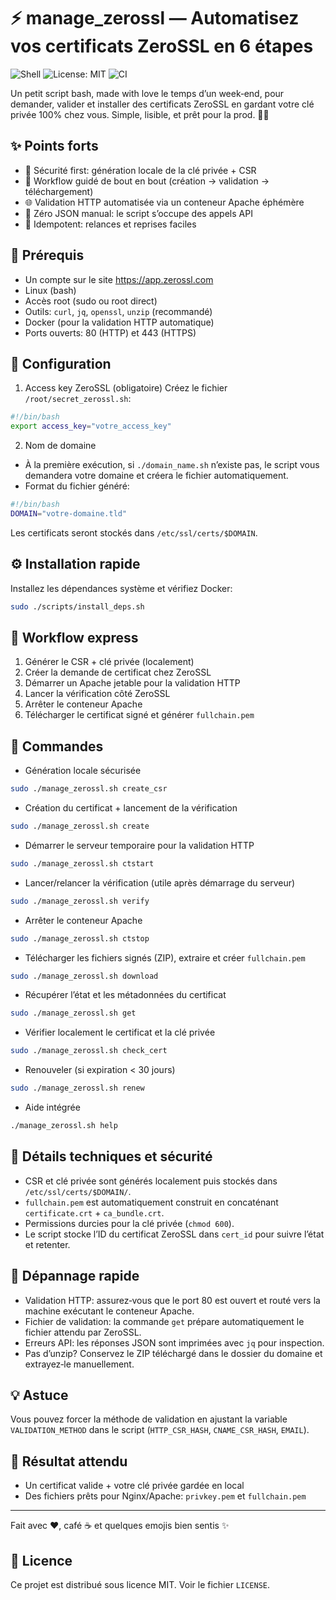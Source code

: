 # ⚡ manage_zerossl — Automatisez vos certificats ZeroSSL en 6 étapes

![Shell](https://img.shields.io/badge/shell-bash-4EAA25?logo=gnu-bash&logoColor=fff)
![License: MIT](https://img.shields.io/badge/License-MIT-yellow.svg)
![CI](https://img.shields.io/badge/status-weekend_project-ff69b4)

Un petit script bash, made with love le temps d’un week‑end, pour demander, valider et installer des certificats ZeroSSL en gardant votre clé privée 100% chez vous. Simple, lisible, et prêt pour la prod. 🔐🚀


## ✨ Points forts
- 🔏 Sécurité first: génération locale de la clé privée + CSR
- 🤖 Workflow guidé de bout en bout (création → validation → téléchargement)
- 🌐 Validation HTTP automatisée via un conteneur Apache éphémère
- 🧩 Zéro JSON manual: le script s’occupe des appels API
- 🧰 Idempotent: relances et reprises faciles


## 🚧 Prérequis
- Un compte sur le site https://app.zerossl.com
- Linux (bash)
- Accès root (sudo ou root direct)
- Outils: `curl`, `jq`, `openssl`, `unzip` (recommandé)
- Docker (pour la validation HTTP automatique)
- Ports ouverts: 80 (HTTP) et 443 (HTTPS)


## 🔐 Configuration
1) Access key ZeroSSL (obligatoire)
Créez le fichier `/root/secret_zerossl.sh`:

```bash
#!/bin/bash
export access_key="votre_access_key"
```

2) Nom de domaine
- À la première exécution, si `./domain_name.sh` n’existe pas, le script vous demandera votre domaine et créera le fichier automatiquement.
- Format du fichier généré:

```bash
#!/bin/bash
DOMAIN="votre-domaine.tld"
```

Les certificats seront stockés dans `/etc/ssl/certs/$DOMAIN`.


## ⚙️ Installation rapide
Installez les dépendances système et vérifiez Docker:

```zsh
sudo ./scripts/install_deps.sh
```


## 🧭 Workflow express
1) Générer le CSR + clé privée (localement)
2) Créer la demande de certificat chez ZeroSSL
3) Démarrer un Apache jetable pour la validation HTTP
4) Lancer la vérification côté ZeroSSL
5) Arrêter le conteneur Apache
6) Télécharger le certificat signé et générer `fullchain.pem`




## 🧪 Commandes
- Génération locale sécurisée
```zsh
sudo ./manage_zerossl.sh create_csr
```

- Création du certificat + lancement de la vérification
```zsh
sudo ./manage_zerossl.sh create
```

- Démarrer le serveur temporaire pour la validation HTTP
```zsh
sudo ./manage_zerossl.sh ctstart
```

- Lancer/relancer la vérification (utile après démarrage du serveur)
```zsh
sudo ./manage_zerossl.sh verify
```

- Arrêter le conteneur Apache
```zsh
sudo ./manage_zerossl.sh ctstop
```

- Télécharger les fichiers signés (ZIP), extraire et créer `fullchain.pem`
```zsh
sudo ./manage_zerossl.sh download
```

- Récupérer l’état et les métadonnées du certificat
```zsh
sudo ./manage_zerossl.sh get
```

- Vérifier localement le certificat et la clé privée
```zsh
sudo ./manage_zerossl.sh check_cert
```

- Renouveler (si expiration < 30 jours)
```zsh
sudo ./manage_zerossl.sh renew
```

- Aide intégrée
```zsh
./manage_zerossl.sh help
```


## 🔎 Détails techniques et sécurité
- CSR et clé privée sont générés localement puis stockés dans `/etc/ssl/certs/$DOMAIN/`.
- `fullchain.pem` est automatiquement construit en concaténant `certificate.crt` + `ca_bundle.crt`.
- Permissions durcies pour la clé privée (`chmod 600`).
- Le script stocke l’ID du certificat ZeroSSL dans `cert_id` pour suivre l’état et retenter.


## 🧯 Dépannage rapide
- Validation HTTP: assurez‑vous que le port 80 est ouvert et routé vers la machine exécutant le conteneur Apache.
- Fichier de validation: la commande `get` prépare automatiquement le fichier attendu par ZeroSSL.
- Erreurs API: les réponses JSON sont imprimées avec `jq` pour inspection.
- Pas d’unzip? Conservez le ZIP téléchargé dans le dossier du domaine et extrayez‑le manuellement.


## 💡 Astuce
Vous pouvez forcer la méthode de validation en ajustant la variable `VALIDATION_METHOD` dans le script (`HTTP_CSR_HASH`, `CNAME_CSR_HASH`, `EMAIL`).


## 🏁 Résultat attendu
- Un certificat valide + votre clé privée gardée en local
- Des fichiers prêts pour Nginx/Apache: `privkey.pem` et `fullchain.pem`


---
Fait avec ❤️, café ☕ et quelques emojis bien sentis ✨

## 📄 Licence

Ce projet est distribué sous licence MIT. Voir le fichier `LICENSE`.
